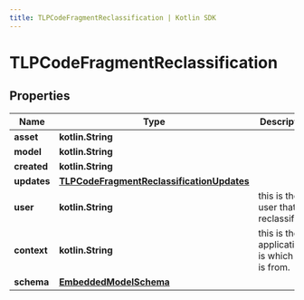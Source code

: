```yaml
---
title: TLPCodeFragmentReclassification | Kotlin SDK
---
```




# TLPCodeFragmentReclassification

## Properties
Name | Type | Description | Notes
------------ | ------------- | ------------- | -------------
**asset** | **kotlin.String** |  | 
**model** | **kotlin.String** |  | 
**created** | **kotlin.String** |  | 
**updates** | [**TLPCodeFragmentReclassificationUpdates**](TLPCodeFragmentReclassificationUpdates) |  | 
**user** | **kotlin.String** | this is the user that is reclassifying | 
**context** | **kotlin.String** | this is the application is which this is from. | 
**schema** | [**EmbeddedModelSchema**](EmbeddedModelSchema) |  |  [optional]




